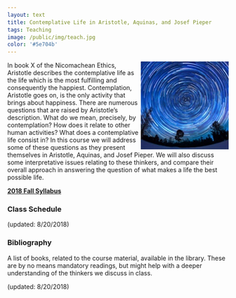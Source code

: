 ```yaml
---
layout: text
title: Contemplative Life in Aristotle, Aquinas, and Josef Pieper
tags: Teaching
image: /public/img/teach.jpg
color: '#5e704b'
---
```


<img class="img-single" align="right" src="/public/img/cont.jpg" width="200">

In book X of the Nicomachean Ethics, Aristotle describes the contemplative life as the life which is the most fulfilling and consequently the happiest. Contemplation, Aristotle goes on, is the only activity that brings about happiness. There are numerous questions that are raised by Aristotle’s description. What do we mean, precisely, by contemplation? How does it relate to other human activities? What does a contemplative life consist in? In this course we will address some of these questions as they present themselves in Aristotle, Aquinas, and Josef Pieper. We will also discuss some interpretative issues relating to these thinkers, and compare their overall approach in answering the question of what makes a life the best possible life.

__[2018 Fall Syllabus](/public/classes/Contemplative2018.pdf)__


### Class Schedule
(updated: 8/20/2018)






### Bibliography
A list of books, related to the course material, available in the library. These are by no means mandatory readings, but might help with a deeper understanding of the thinkers we discuss in class.

(updated: 8/20/2018)
